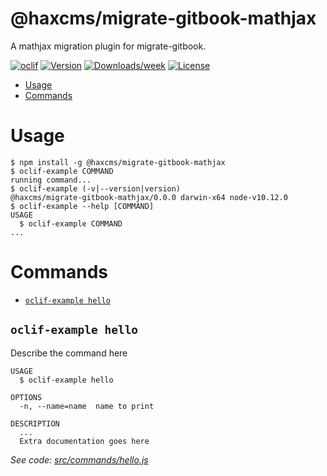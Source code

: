 @haxcms/migrate-gitbook-mathjax
===============================

A mathjax migration plugin for migrate-gitbook.

[![oclif](https://img.shields.io/badge/cli-oclif-brightgreen.svg)](https://oclif.io)
[![Version](https://img.shields.io/npm/v/@haxcms/migrate-gitbook-mathjax.svg)](https://npmjs.org/package/@haxcms/migrate-gitbook-mathjax)
[![Downloads/week](https://img.shields.io/npm/dw/@haxcms/migrate-gitbook-mathjax.svg)](https://npmjs.org/package/@haxcms/migrate-gitbook-mathjax)
[![License](https://img.shields.io/npm/l/@haxcms/migrate-gitbook-mathjax.svg)](https://github.com/elmsln/haxcms-tools/blob/master/package.json)

<!-- toc -->
* [Usage](#usage)
* [Commands](#commands)
<!-- tocstop -->
# Usage
<!-- usage -->
```sh-session
$ npm install -g @haxcms/migrate-gitbook-mathjax
$ oclif-example COMMAND
running command...
$ oclif-example (-v|--version|version)
@haxcms/migrate-gitbook-mathjax/0.0.0 darwin-x64 node-v10.12.0
$ oclif-example --help [COMMAND]
USAGE
  $ oclif-example COMMAND
...
```
<!-- usagestop -->
# Commands
<!-- commands -->
* [`oclif-example hello`](#oclif-example-hello)

## `oclif-example hello`

Describe the command here

```
USAGE
  $ oclif-example hello

OPTIONS
  -n, --name=name  name to print

DESCRIPTION
  ...
  Extra documentation goes here
```

_See code: [src/commands/hello.js](https://github.com/elmsln/haxcms-tools/blob/v0.0.0/src/commands/hello.js)_
<!-- commandsstop -->
